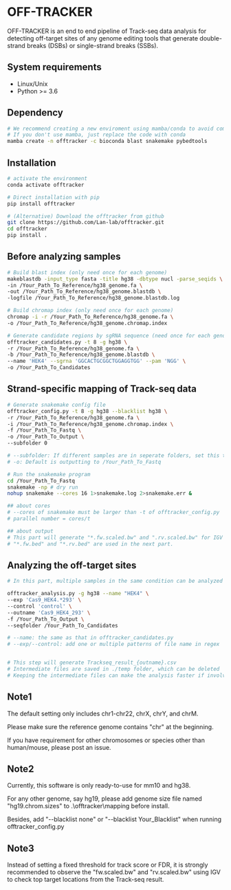 OFF-TRACKER
=======================

OFF-TRACKER is an end to end pipeline of Track-seq data analysis for detecting off-target sites of any genome editing tools that generate double-strand breaks (DSBs) or single-strand breaks (SSBs).

System requirements
-----
* Linux/Unix 
* Python >= 3.6

Dependency
-----

```bash
# We recommend creating a new enviroment using mamba/conda to avoid compatibility problems
# If you don't use mamba, just replace the code with conda 
mamba create -n offtracker -c bioconda blast snakemake pybedtools
```


Installation 
-----

```bash
# activate the environment
conda activate offtracker

# Direct installation with pip
pip install offtracker

# (Alternative) Download the offtracker from github
git clone https://github.com/Lan-lab/offtracker.git 
cd offtracker
pip install .
```


Before analyzing samples
-----

```bash
# Build blast index (only need once for each genome)
makeblastdb -input_type fasta -title hg38 -dbtype nucl -parse_seqids \
-in /Your_Path_To_Reference/hg38_genome.fa \
-out /Your_Path_To_Reference/hg38_genome.blastdb \
-logfile /Your_Path_To_Reference/hg38_genome.blastdb.log

# Build chromap index (only need once for each genome)
chromap -i -r /Your_Path_To_Reference/hg38_genome.fa \
-o /Your_Path_To_Reference/hg38_genome.chromap.index

# Generate candidate regions by sgRNA sequence (need once for each genome and sgRNA)
offtracker_candidates.py -t 8 -g hg38 \
-r /Your_Path_To_Reference/hg38_genome.fa \
-b /Your_Path_To_Reference/hg38_genome.blastdb \
--name 'HEK4' --sgrna 'GGCACTGCGGCTGGAGGTGG' --pam 'NGG' \
-o /Your_Path_To_Candidates

```

Strand-specific mapping of Track-seq data 
-----

```bash
# Generate snakemake config file 
offtracker_config.py -t 8 -g hg38 --blacklist hg38 \
-r /Your_Path_To_Reference/hg38_genome.fa \
-i /Your_Path_To_Reference/hg38_genome.chromap.index \
-f /Your_Path_To_Fastq \
-o /Your_Path_To_Output \ 
--subfolder 0 

# --subfolder: If different samples are in seperate folders, set this to 1
# -o: Default is outputting to /Your_Path_To_Fastq

# Run the snakemake program
cd /Your_Path_To_Fastq
snakemake -np # dry run
nohup snakemake --cores 16 1>snakemake.log 2>snakemake.err &

## about cores
# --cores of snakemake must be larger than -t of offtracker_config.py
# parallel number = cores/t

## about output
# This part will generate "*.fw.scaled.bw" and ".rv.scaled.bw" for IGV visualization
# "*.fw.bed" and "*.rv.bed" are used in the next part.
```


Analyzing the off-target sites
-----

```bash
# In this part, multiple samples in the same condition can be analyzed in a single run by pattern recogonization of sample names

offtracker_analysis.py -g hg38 --name "HEK4" \
--exp 'Cas9_HEK4.*293' \
--control 'control' \
--outname 'Cas9_HEK4_293' \
-f /Your_Path_To_Output \
--seqfolder /Your_Path_To_Candidates

# --name: the same as that in offtracker_candidates.py
# --exp/--control: add one or multiple patterns of file name in regex


# This step will generate Trackseq_result_{outname}.csv
# Intermediate files are saved in ./temp folder, which can be deleted 
# Keeping the intermediate files can make the analysis faster if involving previously analyzed samples (e.g. using the same control samples for different analyses)
```


Note1
--------------
The default setting only includes chr1-chr22, chrX, chrY, and chrM.

Please make sure the reference genome contains "chr" at the beginning. 

If you have requirement for other chromosomes or species other than human/mouse, please post an issue.

Note2
--------------
Currently, this software is only ready-to-use for mm10 and hg38. 

For any other genome, say hg19, please add genome size file named "hg19.chrom.sizes" to .\offtracker\mapping before install.

Besides, add "--blacklist none" or "--blacklist Your_Blacklist" when running offtracker_config.py

Note3
--------------
Instead of setting a fixed threshold for track score or FDR, it is strongly recommended to observe the "fw.scaled.bw" and "rv.scaled.bw" using IGV to check top target locations from the Track-seq result.

